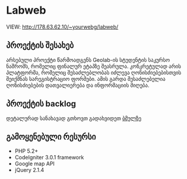 # Labweb
VIEW: http://178.63.62.10/~yourwebg/labweb/

## პროექტის შესახებ
არსებული პროექტი წარმოადგენს Geolab-ის სტუდენტის საკურსო ნაშრომს, რომელიც ფინალურ ეტაპზე შეასრულა. კონკრეტულად არის პლატფორმა, რომელიც შესაძლებლობას იძლევა ღონისძიებებისთვის შეიქმნას სარეგისტრაციო ფორმები. ამის გარდა შესაძლებელია ღონისძიებების დათვალიერება და ინფორმაციის მიღება.
## პროექტის backlog
დეტალურად სანახავად გთხოვთ გადახვიდეთ [ბმულზე](https://github.com/levanghonghadze/Labweb/wiki/BackLog)
## გამოყენებული რესურსი
* PHP 5.2+
* CodeIgniter 3.0.1 framework
* Google map API
* jQuery 2.1.4
